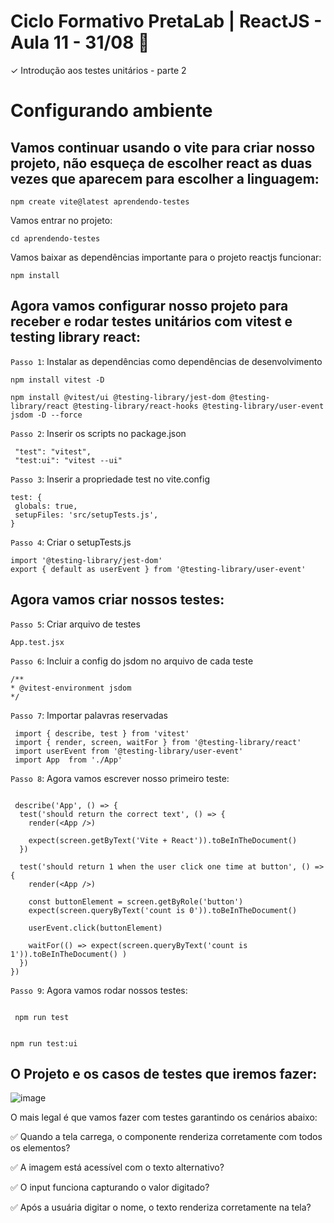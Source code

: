 # Ciclo Formativo PretaLab | ReactJS  - Aula 11 - 31/08 🚀 

✓ Introdução aos testes unitários - parte 2

# Configurando ambiente

## Vamos continuar usando o vite para criar nosso projeto, não esqueça de escolher react as duas vezes que aparecem para escolher a linguagem:

```
npm create vite@latest aprendendo-testes
```

Vamos entrar no projeto:

```
cd aprendendo-testes
```

 Vamos baixar as dependências importante para o projeto reactjs funcionar:

  ```
  npm install
  ```

  ## Agora vamos configurar nosso projeto para receber e rodar testes unitários com vitest e testing library react:

  `Passo 1`: Instalar as dependências como dependências de desenvolvimento

  ```
  npm install vitest -D
  ```

  ```
  npm install @vitest/ui @testing-library/jest-dom @testing-library/react @testing-library/react-hooks @testing-library/user-event jsdom -D --force
  ```

 `Passo 2`: Inserir os scripts no package.json

 ```
  "test": "vitest",
  "test:ui": "vitest --ui"
 ```

 `Passo 3`: Inserir a propriedade test no vite.config

 ```
test: {
  globals: true,
  setupFiles: 'src/setupTests.js',
}
 ```

`Passo 4`: Criar o setupTests.js

 ```  
import '@testing-library/jest-dom'
export { default as userEvent } from '@testing-library/user-event'
 ```

 ## Agora vamos criar nossos testes:

 `Passo 5`: Criar arquivo de testes

 ```
 App.test.jsx
 ```

`Passo 6`: Incluir a config do jsdom no arquivo de cada teste

 ```
 /**
* @vitest-environment jsdom
*/
 ```

 `Passo 7`: Importar palavras reservadas

 ```
  import { describe, test } from 'vitest'
  import { render, screen, waitFor } from '@testing-library/react'
  import userEvent from '@testing-library/user-event'
  import App  from './App'
 ```

`Passo 8`: Agora vamos escrever nosso primeiro teste:

```

 describe('App', () => {
  test('should return the correct text', () => {
    render(<App />)

    expect(screen.getByText('Vite + React')).toBeInTheDocument() 
  })

  test('should return 1 when the user click one time at button', () => {
    render(<App />)

    const buttonElement = screen.getByRole('button')
    expect(screen.queryByText('count is 0')).toBeInTheDocument() 

    userEvent.click(buttonElement)

    waitFor(() => expect(screen.queryByText('count is 1')).toBeInTheDocument() ) 
  })
})

 ```


  `Passo 9`: Agora vamos rodar nossos testes:

```

 npm run test

 ```

 ```

 npm run test:ui

 ```
 
## O Projeto e os casos de testes que iremos fazer:

 ![image](https://media.giphy.com/media/FEmdjuDY4R6WSrK2Bm/giphy.gif)

O mais legal é que vamos fazer com testes garantindo os cenários abaixo:

✅ Quando a tela carrega, o componente renderiza corretamente com todos os elementos?

✅ A imagem está acessível com o texto alternativo?

✅ O input funciona capturando o valor digitado?

✅ Após a usuária digitar o nome, o texto renderiza corretamente na tela?


